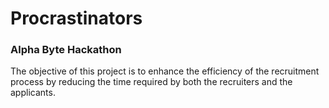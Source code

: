 # Procrastinators
### Alpha Byte Hackathon

The objective of this project is to enhance the efficiency of the
recruitment process by reducing the time required by both the recruiters
and the applicants.
